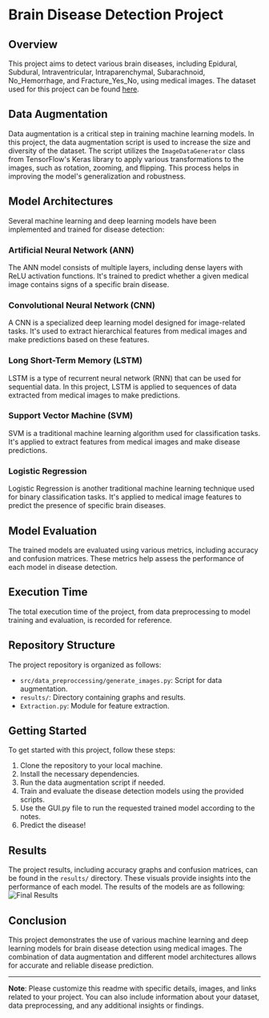 # Brain Disease Detection Project

## Overview

This project aims to detect various brain diseases, including Epidural, Subdural, Intraventricular, Intraparenchymal, Subarachnoid, No_Hemorrhage, and Fracture_Yes_No, using medical images. The dataset used for this project can be found [here](https://gle.com/datasets/vbookshelf/computed-tomography-ct-images).

## Data Augmentation

Data augmentation is a critical step in training machine learning models. In this project, the data augmentation script is used to increase the size and diversity of the dataset. The script utilizes the `ImageDataGenerator` class from TensorFlow's Keras library to apply various transformations to the images, such as rotation, zooming, and flipping. This process helps in improving the model's generalization and robustness.

## Model Architectures

Several machine learning and deep learning models have been implemented and trained for disease detection:

### Artificial Neural Network (ANN)

The ANN model consists of multiple layers, including dense layers with ReLU activation functions. It's trained to predict whether a given medical image contains signs of a specific brain disease.

### Convolutional Neural Network (CNN)

A CNN is a specialized deep learning model designed for image-related tasks. It's used to extract hierarchical features from medical images and make predictions based on these features.

### Long Short-Term Memory (LSTM)

LSTM is a type of recurrent neural network (RNN) that can be used for sequential data. In this project, LSTM is applied to sequences of data extracted from medical images to make predictions.

### Support Vector Machine (SVM)

SVM is a traditional machine learning algorithm used for classification tasks. It's applied to extract features from medical images and make disease predictions.

### Logistic Regression

Logistic Regression is another traditional machine learning technique used for binary classification tasks. It's applied to medical image features to predict the presence of specific brain diseases.

## Model Evaluation

The trained models are evaluated using various metrics, including accuracy and confusion matrices. These metrics help assess the performance of each model in disease detection.

## Execution Time

The total execution time of the project, from data preprocessing to model training and evaluation, is recorded for reference.

## Repository Structure

The project repository is organized as follows:

- `src/data_preproccessing/generate_images.py`: Script for data augmentation.
- `results/`: Directory containing graphs and results.
- `Extraction.py`: Module for feature extraction.

## Getting Started

To get started with this project, follow these steps:

1. Clone the repository to your local machine.
2. Install the necessary dependencies.
3. Run the data augmentation script if needed.
4. Train and evaluate the disease detection models using the provided scripts.
5. Use the GUI.py file to run the requested trained model according to the notes.
6. Predict the disease!

## Results

The project results, including accuracy graphs and confusion matrices, can be found in the `results/` directory. These visuals provide insights into the performance of each model.
The results of the models are as following:
![Final Results](restuls/final_results.png)

## Conclusion

This project demonstrates the use of various machine learning and deep learning models for brain disease detection using medical images. The combination of data augmentation and different model architectures allows for accurate and reliable disease prediction.

---

**Note**: Please customize this readme with specific details, images, and links related to your project. You can also include information about your dataset, data preprocessing, and any additional insights or findings.
